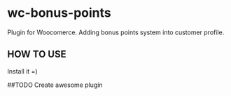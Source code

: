 # wc-bonus-points
Plugin for Woocomerce. Adding bonus points system into customer profile. 

## HOW TO USE
Install it =)

##TODO
Create awesome plugin
